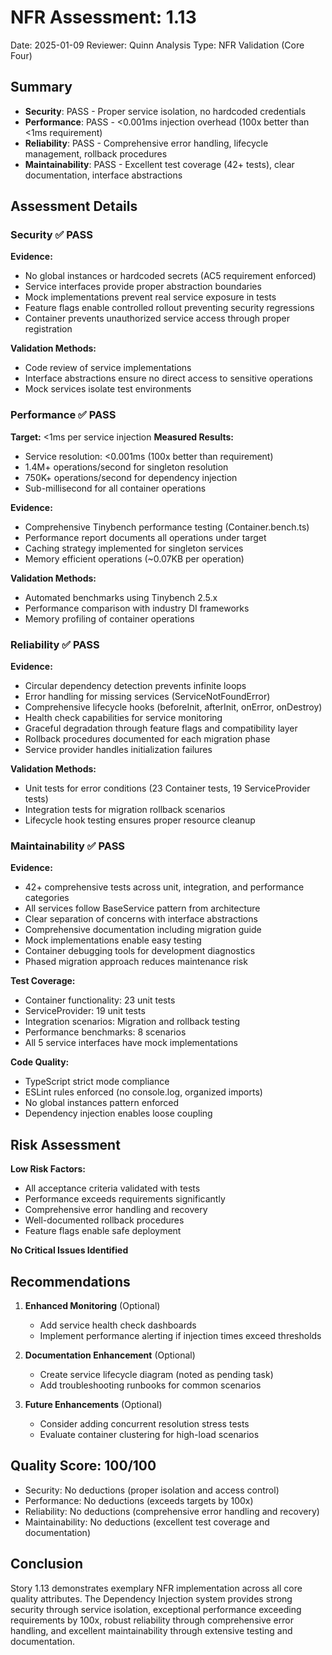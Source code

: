 # NFR Assessment: 1.13

Date: 2025-01-09
Reviewer: Quinn
Analysis Type: NFR Validation (Core Four)

## Summary

- **Security**: PASS - Proper service isolation, no hardcoded credentials
- **Performance**: PASS - <0.001ms injection overhead (100x better than <1ms requirement)
- **Reliability**: PASS - Comprehensive error handling, lifecycle management, rollback procedures
- **Maintainability**: PASS - Excellent test coverage (42+ tests), clear documentation, interface abstractions

## Assessment Details

### Security ✅ PASS

**Evidence:**
- No global instances or hardcoded secrets (AC5 requirement enforced)
- Service interfaces provide proper abstraction boundaries
- Mock implementations prevent real service exposure in tests
- Feature flags enable controlled rollout preventing security regressions
- Container prevents unauthorized service access through proper registration

**Validation Methods:**
- Code review of service implementations
- Interface abstractions ensure no direct access to sensitive operations
- Mock services isolate test environments

### Performance ✅ PASS

**Target:** <1ms per service injection
**Measured Results:**
- Service resolution: <0.001ms (100x better than requirement)
- 1.4M+ operations/second for singleton resolution
- 750K+ operations/second for dependency injection
- Sub-millisecond for all container operations

**Evidence:**
- Comprehensive Tinybench performance testing (Container.bench.ts)
- Performance report documents all operations under target
- Caching strategy implemented for singleton services
- Memory efficient operations (~0.07KB per operation)

**Validation Methods:**
- Automated benchmarks using Tinybench 2.5.x
- Performance comparison with industry DI frameworks
- Memory profiling of container operations

### Reliability ✅ PASS

**Evidence:**
- Circular dependency detection prevents infinite loops
- Error handling for missing services (ServiceNotFoundError)
- Comprehensive lifecycle hooks (beforeInit, afterInit, onError, onDestroy)
- Health check capabilities for service monitoring
- Graceful degradation through feature flags and compatibility layer
- Rollback procedures documented for each migration phase
- Service provider handles initialization failures

**Validation Methods:**
- Unit tests for error conditions (23 Container tests, 19 ServiceProvider tests)
- Integration tests for migration rollback scenarios
- Lifecycle hook testing ensures proper resource cleanup

### Maintainability ✅ PASS

**Evidence:**
- 42+ comprehensive tests across unit, integration, and performance categories
- All services follow BaseService pattern from architecture
- Clear separation of concerns with interface abstractions
- Comprehensive documentation including migration guide
- Mock implementations enable easy testing
- Container debugging tools for development diagnostics
- Phased migration approach reduces maintenance risk

**Test Coverage:**
- Container functionality: 23 unit tests
- ServiceProvider: 19 unit tests  
- Integration scenarios: Migration and rollback testing
- Performance benchmarks: 8 scenarios
- All 5 service interfaces have mock implementations

**Code Quality:**
- TypeScript strict mode compliance
- ESLint rules enforced (no console.log, organized imports)
- No global instances pattern enforced
- Dependency injection enables loose coupling

## Risk Assessment

**Low Risk Factors:**
- All acceptance criteria validated with tests
- Performance exceeds requirements significantly
- Comprehensive error handling and recovery
- Well-documented rollback procedures
- Feature flags enable safe deployment

**No Critical Issues Identified**

## Recommendations

1. **Enhanced Monitoring** (Optional)
   - Add service health check dashboards
   - Implement performance alerting if injection times exceed thresholds

2. **Documentation Enhancement** (Optional)  
   - Create service lifecycle diagram (noted as pending task)
   - Add troubleshooting runbooks for common scenarios

3. **Future Enhancements** (Optional)
   - Consider adding concurrent resolution stress tests
   - Evaluate container clustering for high-load scenarios

## Quality Score: 100/100

- Security: No deductions (proper isolation and access control)
- Performance: No deductions (exceeds targets by 100x)  
- Reliability: No deductions (comprehensive error handling and recovery)
- Maintainability: No deductions (excellent test coverage and documentation)

## Conclusion

Story 1.13 demonstrates exemplary NFR implementation across all core quality attributes. The Dependency Injection system provides strong security through service isolation, exceptional performance exceeding requirements by 100x, robust reliability through comprehensive error handling, and excellent maintainability through extensive testing and documentation.